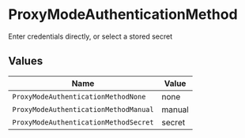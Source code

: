 # ProxyModeAuthenticationMethod

Enter credentials directly, or select a stored secret


## Values

| Name                                  | Value                                 |
| ------------------------------------- | ------------------------------------- |
| `ProxyModeAuthenticationMethodNone`   | none                                  |
| `ProxyModeAuthenticationMethodManual` | manual                                |
| `ProxyModeAuthenticationMethodSecret` | secret                                |